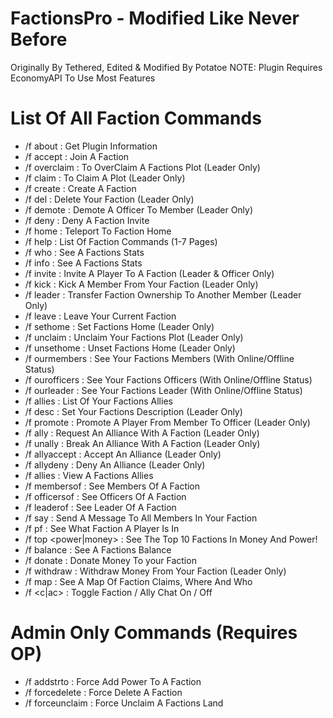 # FactionsPro - Modified Like Never Before

Originally By Tethered, Edited & Modified By Potatoe
NOTE: Plugin Requires EconomyAPI To Use Most Features

# List Of All Faction Commands
- /f about : Get Plugin Information
- /f accept : Join A Faction
- /f overclaim : To OverClaim A Factions Plot (Leader Only)
- /f claim : To Claim A Plot (Leader Only)
- /f create <name> : Create A Faction
- /f del : Delete Your Faction (Leader Only)
- /f demote <player> : Demote A Officer To Member (Leader Only) 
- /f deny : Deny A Faction Invite
- /f home : Teleport To Faction Home
- /f help <page> : List Of Faction Commands (1-7 Pages)
- /f who <faction> : See A Factions Stats
- /f info <faction> : See A Factions Stats
- /f invite <player> : Invite A Player To A Faction (Leader & Officer Only)
- /f kick <player> : Kick A Member From Your Faction (Leader Only)
- /f leader <player> : Transfer Faction Ownership To Another Member (Leader Only)
- /f leave : Leave Your Current Faction
- /f sethome : Set Factions Home (Leader Only)
- /f unclaim : Unclaim Your Factions Plot (Leader Only)
- /f unsethome : Unset Factions Home (Leader Only)
- /f ourmembers : See Your Factions Members (With Online/Offline Status)
- /f ourofficers : See Your Factions Officers (With Online/Offline Status)
- /f ourleader : See Your Factions Leader (With Online/Offline Status)
- /f allies : List Of Your Factions Allies
- /f desc : Set Your Factions Description (Leader Only)
- /f promote <player> : Promote A Player From Member To Officer (Leader Only)
- /f ally <faction> : Request An Alliance With A Faction (Leader Only)
- /f unally <faction> : Break An Alliance With A Faction (Leader Only)
- /f allyaccept <faction> : Accept An Alliance (Leader Only)
- /f allydeny <faction> : Deny An Alliance (Leader Only)
- /f allies <faction> : View A Factions Allies
- /f membersof <faction> : See Members Of A Faction
- /f officersof <faction> : See Officers Of A Faction
- /f leaderof <faction> : See Leader Of A Faction
- /f say <message> : Send A Message To All Members In Your Faction
- /f pf <player> : See What Faction A Player Is In
- /f top <power|money> : See The Top 10 Factions In Money And Power!
- /f balance <faction> : See A Factions Balance
- /f donate <amount> : Donate Money To your Faction
- /f withdraw <amount> : Withdraw Money From Your Faction (Leader Only)
- /f map : See A Map Of Faction Claims, Where And Who
- /f <c|ac> : Toggle Faction / Ally Chat On / Off 

# Admin Only Commands (Requires OP)
- /f addstrto <faction> : Force Add Power To A Faction
- /f forcedelete <faction> : Force Delete A Faction
- /f forceunclaim <faction> : Force Unclaim A Factions Land
